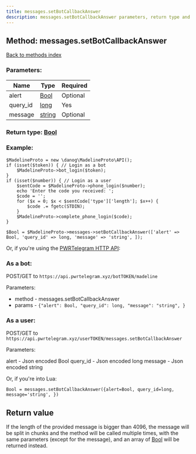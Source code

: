 ```yaml
---
title: messages.setBotCallbackAnswer
description: messages.setBotCallbackAnswer parameters, return type and example
---
```

## Method: messages.setBotCallbackAnswer  
[Back to methods index](index.md)


### Parameters:

| Name     |    Type       | Required |
|----------|---------------|----------|
|alert|[Bool](../types/Bool.md) | Optional|
|query\_id|[long](../types/long.md) | Yes|
|message|[string](../types/string.md) | Optional|


### Return type: [Bool](../types/Bool.md)

### Example:


```
$MadelineProto = new \danog\MadelineProto\API();
if (isset($token)) { // Login as a bot
    $MadelineProto->bot_login($token);
}
if (isset($number)) { // Login as a user
    $sentCode = $MadelineProto->phone_login($number);
    echo 'Enter the code you received: ';
    $code = '';
    for ($x = 0; $x < $sentCode['type']['length']; $x++) {
        $code .= fgetc(STDIN);
    }
    $MadelineProto->complete_phone_login($code);
}

$Bool = $MadelineProto->messages->setBotCallbackAnswer(['alert' => Bool, 'query_id' => long, 'message' => 'string', ]);
```

Or, if you're using the [PWRTelegram HTTP API](https://pwrtelegram.xyz):

### As a bot:

POST/GET to `https://api.pwrtelegram.xyz/botTOKEN/madeline`

Parameters:

* method - messages.setBotCallbackAnswer
* params - `{"alert": Bool, "query_id": long, "message": "string", }`



### As a user:

POST/GET to `https://api.pwrtelegram.xyz/userTOKEN/messages.setBotCallbackAnswer`

Parameters:

alert - Json encoded Bool
query_id - Json encoded long
message - Json encoded string



Or, if you're into Lua:

```
Bool = messages.setBotCallbackAnswer({alert=Bool, query_id=long, message='string', })
```


## Return value 

If the length of the provided message is bigger than 4096, the message will be split in chunks and the method will be called multiple times, with the same parameters (except for the message), and an array of [Bool](../types/Bool.md) will be returned instead.


